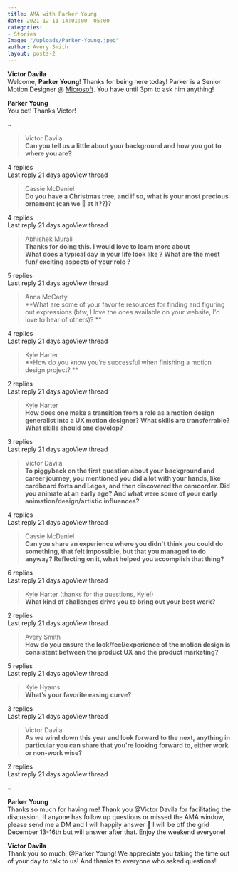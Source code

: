 ```yaml
---
title: AMA with Parker Young
date: 2021-12-11 14:01:00 -05:00
categories:
- Stories
Image: "/uploads/Parker-Young.jpeg"
author: Avery Smith
layout: posts-2
---
```


**Victor Davila**\
Welcome, **Parker Young**!  Thanks for being here today! Parker is a Senior Motion Designer @ [Microsoft](https://www.microsoft.com/en-us/?ql=1&spl=4). You have until 3pm to ask him anything!

**Parker Young**\
You bet! Thanks Victor!

\~

> Victor Davila\
> **Can you tell us a little about your background and how you got to where you are?**

4 replies\
Last reply 21 days agoView thread

> Cassie McDaniel\
> **Do you have a Christmas tree, and if so, what is your most precious ornament (can we 👀 at it??)?**

4 replies\
Last reply 21 days agoView thread

> Abhishek Murali\
> **Thanks for doing this. I would love to learn more about\
> What does a typical day in your life look like ? What are the most fun/ exciting aspects of your role ?**

5 replies\
Last reply 21 days agoView thread

> Anna McCarty\
> **What are some of your favorite resources for finding and figuring out expressions (btw, I love the ones available on your website, I'd love to hear of others)? **

4 replies\
Last reply 21 days agoView thread

> Kyle Harter\
> **How do you know you’re successful when finishing a motion design project? **

2 replies\
Last reply 21 days agoView thread

> Kyle Harter \
> **How does one make a transition from a role as a motion design generalist into a UX motion designer? What skills are transferrable? What skills should one develop?**

3 replies\
Last reply 21 days agoView thread

> Victor Davila\
> **To piggyback on the first question about your background and career journey, you mentioned you did a lot with your hands, like cardboard forts and Legos, and then discovered the camcorder. Did you animate at an early age? And what were some of your early animation/design/artistic influences?**

4 replies\
Last reply 21 days agoView thread

> Cassie McDaniel\
> **Can you share an experience where you didn't think you could do something, that felt impossible, but that you managed to do anyway? Reflecting on it, what helped you accomplish that thing?**

6 replies\
Last reply 21 days agoView thread

> Kyle Harter (thanks for the questions, Kyle!) \
> **What kind of challenges drive you to bring out your best work?**

2 replies\
Last reply 21 days agoView thread

> Avery Smith\
> **How do you ensure the look/feel/experience of the motion design is consistent between the product UX and the product marketing?**

5 replies\
Last reply 21 days agoView thread

> Kyle Hyams\
> **What’s your favorite easing curve?**

3 replies\
Last reply 21 days agoView thread

> Victor Davila\
> **As we wind down this year and look forward to the next, anything in particular you can share that you're looking forward to, either work or non-work wise?**

2 replies\
Last reply 21 days agoView thread

\~

**Parker Young**\
Thanks so much for having me! Thank you @Victor Davila for facilitating the discussion. If anyone has follow up questions or missed the AMA window, please send me a DM and I will happily answer :slightly_smiling_face: I will be off the grid December 13-16th but will answer after that. Enjoy the weekend everyone!

**Victor Davila**\
Thank you so much, @Parker Young! We appreciate you taking the time out of your day to talk to us! And thanks to everyone who asked questions!!